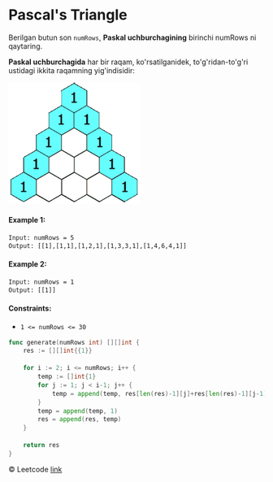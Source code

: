 # Pascal's Triangle

Berilgan butun son `numRows`, **Paskal uchburchagining** birinchi numRows ni qaytaring.

**Paskal uchburchagida** har bir raqam, ko'rsatilganidek, to'g'ridan-to'g'ri ustidagi ikkita raqamning yig'indisidir:

![triangle](PascalTriangleAnimated2.gif)

#### Example 1:

```
Input: numRows = 5 
Output: [[1],[1,1],[1,2,1],[1,3,3,1],[1,4,6,4,1]]
```

#### Example 2:
```
Input: numRows = 1
Output: [[1]]
```

#### Constraints:

* `1 <= numRows <= 30`

```go
func generate(numRows int) [][]int {
	res := [][]int{{1}}

	for i := 2; i <= numRows; i++ {
		temp := []int{1}
		for j := 1; j < i-1; j++ {
			temp = append(temp, res[len(res)-1][j]+res[len(res)-1][j-1])
		}
		temp = append(temp, 1)
		res = append(res, temp)
	}

	return res
}

```
© Leetcode [link](https://leetcode.com/explore/learn/card/array-and-string/202/introduction-to-2d-array/1170/)